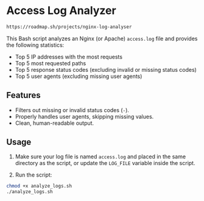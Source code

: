 
# Access Log Analyzer

```bash
https://roadmap.sh/projects/nginx-log-analyser
```

This Bash script analyzes an Nginx (or Apache) `access.log` file and provides the following statistics:
- Top 5 IP addresses with the most requests
- Top 5 most requested paths
- Top 5 response status codes (excluding invalid or missing status codes)
- Top 5 user agents (excluding missing user agents)

## Features
- Filters out missing or invalid status codes (`-`).
- Properly handles user agents, skipping missing values.
- Clean, human-readable output.

## Usage

1. Make sure your log file is named `access.log` and placed in the same directory as the script, or update the `LOG_FILE` variable inside the script.
   
2. Run the script:

```bash
chmod +x analyze_logs.sh
./analyze_logs.sh

